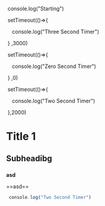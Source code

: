 console.log("Starting")

  
 setTimeout(()=>{

    console.log("Three Second Timer")

 } ,3000)

 setTimeout(()=>{

    console.log("Zero Second Timer")

 } ,0)

 setTimeout(()=>{

    console.log("Two Second Timer")

 },2000)

# Title 1

## Subheadibg

### 


**asd**

==asd==

```js
 console.log("Two Second Timer")
```

